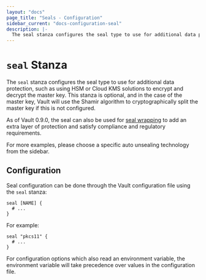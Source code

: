 ```yaml
---
layout: "docs"
page_title: "Seals - Configuration"
sidebar_current: "docs-configuration-seal"
description: |-
  The seal stanza configures the seal type to use for additional data protection.
---
```


# `seal` Stanza

The `seal` stanza configures the seal type to use for additional data
protection, such as using HSM or Cloud KMS solutions to encrypt and decrypt the
master key. This stanza is optional, and in the case of the master key, Vault
will use the Shamir algorithm to cryptographically split the master key if this
is not configured.

As of Vault 0.9.0, the seal can also be used for [seal wrapping][sealwrap] to
add an extra layer of protection and satisfy compliance and regulatory requirements.

For more examples, please choose a specific auto unsealing technology from the
sidebar.

## Configuration

Seal configuration can be done through the Vault configuration file using the
`seal` stanza:

```hcl
seal [NAME] {
  # ...
}
```

For example:

```hcl
seal "pkcs11" {
  # ...
}
```

For configuration options which also read an environment variable, the
environment variable will take precedence over values in the configuration file.

[sealwrap]: /docs/enterprise/sealwrap/index.html
